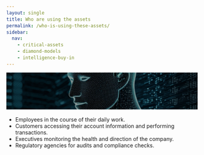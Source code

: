 ```yaml
---
layout: single
title: Who are using the assets
permalink: /who-is-using-these-assets/
sidebar:
  nav:
    - critical-assets
    - diamond-models
    - intelligence-buy-in
---
```

![using](/assets/Image-using.png)
- Employees in the course of their daily work.
- Customers accessing their account information and performing transactions.
- Executives monitoring the health and direction of the company.
- Regulatory agencies for audits and compliance checks.